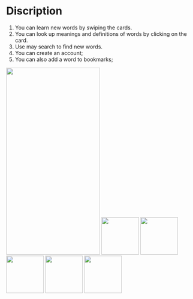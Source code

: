 # Discription


1. You can learn new words by swiping the cards. 
2. You can look up meanings and definitions of words by clicking on the card.
3. Use may search to find new words.
4. You can create an account;
5. You can also add a word to bookmarks;
<img src="https://user-images.githubusercontent.com/82866898/151251131-dd206fb7-9c1b-4449-b167-59b7275de479.png" width="250" height="500">
<img src="https://user-images.githubusercontent.com/82866898/151251134-54a4683a-cff9-4a60-9ac3-6b37a64e6ad7.png" width="100" height="100">
<img src="https://user-images.githubusercontent.com/82866898/151251138-2df89b2f-e6f2-43bf-a048-f1b161706bf7.png" width="100" height="100">
<img src="https://user-images.githubusercontent.com/82866898/151251140-b3da7617-a350-47ac-93ac-5e8c41be320b.png" width="100" height="100">
<img src="https://user-images.githubusercontent.com/82866898/151251144-4f98d646-accc-4476-9fbc-b7675a5add05.png" width="100" height="100">
<img src="https://user-images.githubusercontent.com/82866898/151251141-9058c97f-fd95-41e4-b039-1e32c4bb62f3.png" width="100" height="100">
